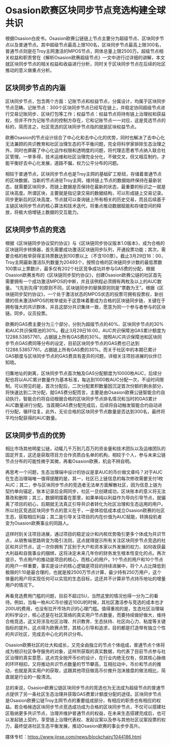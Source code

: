 # ****Osasion欧赛区块同步节点竞选构建全球共识****

根据Osasion白皮书，Osasion欧赛公链链上节点主要分为超级节点、区块同步节点以及普通节点。其中超级节点最高上限100名，区块同步节点最高上限300名，普通节点则是在Troy主网激活的MPOS节点，网体总量上限2500万。超级节点相关权益和职责曾在《解析Osasion欧赛超级节点》一文中进行过详细的讲解，本文就区块同步节点的相关权益和收益进行分析，同时关于区块同步节点在后续的社区推动的意义做重点分析。

## **区块同步节点的内涵**

区块同步节点，包含两个方面：记账节点和权益节点，分属设计，均属于区块同步节点范畴。记账节点：300个区块同步节点已经写在链上，并稳定协同超级节点进行交易记账同步、区块打包等工作；权益节点：权益节点将持有链上治理权和获益权，但并不作为记账节点的控制方存在，它和记账节点一一对应，这是竞选节点的标的，简而言之，社区竞选的区块同步节点指的就是区块权益节点。

欧赛Osasion的节点设计综合了中心化和去中心化的优势，同时也解决了去中心化无法兼顾的共识教育和社区治理生态的不平衡问题，完全将科学家排除生态治理之外，同时也屏蔽了中心化运作权限和透明度的问题，将代理志愿者节点纳入联合社区管理，一举多得，技术运维和社区治理完全分化，不做交叉，但又相互制约，才能平衡好去中心化发展，道路不偏，权力公平分布的问题。

相较于普通节点，区块同步节点也是Troy主网的基础矿工枢纽，存储着普通节点的区块数据，当新的节点进驻Troy主网，维持链上节点的数据始终保持在最新状态，就需要区块同步。而链上数据是否保持在最新的状态，最重要的标识之一就是区块高度。所谓区块，主要就是指记录交易的数据结构，可以形成链上交易记录。同步更新后的区块高度，节点就可以查询链上所有相关的历史交易，而且后续基于主链区块同步节点的核心算法和技术迭代，将重点推动数据赋能和存储空间的释放，将极大倍增链上数据的交互能力。

## **区块同步节点的竞选**

根据《区块链同步协议契约协议》与《区块链同步协议版本1.0版本》，成为合格的区块链同步转换器，首先需要成功激活区块链同步队列，开通投票功能；其次，需要合格的枚举获得支持票数达到100票以上（不含100票）。截止3月29日16：00，Troy主网最新激活队列数量为20493个，按照合格的区块链同步计数的最低票数100票以上票数计，最多仅有202个社区竞争成功并参与GAS费的分配，根据Osasion欧赛发布的《区块链同步契约协议》，创建Osasion欧赛公链的社区首先需要拥有一个成功激活MPOS的中断，并且该例程必须拥有两枚及以上的AUC数量。 “《先到先得”的原则不同，区块链同步的替换原则则是“票数为王”。根据《区块链同步契约协议》，一个处于激活状态的MPOS状态的投票可拥有投票权，新创建的但未激活MPOS的枚举或处于这意味着要成为合格的区块链同步链，关键在于拥有强大的共识群体，并且这部分共识集体一致，愿意为同一个参与者参与的区块链。同步。议员投票。

欧赛的GAS费主要分为三个部分，分别为超级节点的40%、区块同步节点的30%和AUC共识保障池的30%。截止3月29日16:00，AUC共识保障池GAS累计额度为12288.53857761，占据链上所有GAS费的30%。按照AUC共识保障池和区块同步节点GAS费同等分布的设定，目前区块同步节点的GAS费也已达到12288.53857761，占据链上所有GAS费的30%。而关于社区中的本期已累计GAS额度与区块同步节点的GAS费具有差异的问题，详细关注项目进展的伙伴已知晓。

归集地址的剥离，区块同步节点首次触及GAS分配额度为10000枚AUC，后续分配也将以AUC累计数量作为基本标准，每达到1000枚AUC分配一次，不设时间限制。可以预见的是，首次分配后，二次分配累积数量因沉淀首次份额的剩余部分，将快速达到二次分配，就GAS费分配而言，主要是由Osasion欧赛公链智能合约自动执行，智能合约将自动根据合格的区块同步节点排名情况和当时的GAS累计AUC数量进行分配。当首期GAS费分配完成后，后续将自动触发智能合约自动进行分配，循环往复。此外，无论合格的区块同步节点数量是否达到300名，最终将平均分配获得的AUC数量。

## **区块同步节点的优势**

相比市场其他明星公链，动辄几千万到几百万的资金量和技术团队以及运维团队的固定开支，这还是获取项目方合作资质白名单的机构，相较于个人，参与未来公链节点分布的可能性微乎其微，再看Osasion欧赛，机会不辨自明。

再思考一个问题，生态治理端中设计的协议是拿AUC的币价做文章吗？对于AUC在生态治理端唯一值得提醒的是，其一，社区已上链信息的每次修改需要支付1枚AUC；其二，参与区块同步节点的竞选者无法单方面解散社区，因为信息上链为契约单向锚定，账本记录后全网同步，社区一旦创建成功，区块账本的意义将无法篡改和删除；其三，数据明摆着在那里，如果单纯以利益作为导向引导节点，就偏离了项目的初心，后期就无法真正引导共识者转化为社区治理和生态运用的用户。所以社区竞选区块同步节点的意义在于，一是体验低成本成立Osasion欧赛的社区生态，获取相应利益；其二是引导关注项目的内在价值为AUC赋能，转换投机者变为Osasion欧赛事业的同路人。

这样时刻关注项目进展，通过项目的稳定设计和内核优势吸引更多个体成为共识节点，从销售端思路转变为吸引法则，这点就得提示所有关注区块同步节点竞选的社区和共识节点，这一次你拥有了区别于大户和资本家以外发展的权力，如何收获最大利益和自我事业的捆绑，这将决定未来几年你的财务发生根本性变化的点。再次提示，节点用户的推动是项目的核心，而核心的用户，1个节点的用户和10个节点的用户一样重要，事实是设计的核心逻辑是项目的持续进展中，将个人占比降低到极限的1:10是最合理的，也就是按2500万节点计算，最少持有250万用户，这个体量的用户将实现任何可以实现的生态目标，这还并不计算非节点持币地址的增量用户的情况下。

再看竞选费用门槛的问题，目前不超过5U，当然这里的情况也得一分为二的看待。例如，当每一枚AUC币价接近100U的时候，其社区激活参与竞选的成本也才200U的费用，也没有拉开市场共识的心理门槛。值得重视的是，生态社区治理端的科学设计，核心还是在社区笼络的真实用户节点数量，而要持续做好做大，维持合格竞选，这又将涉及社区治理、共识教育、生态扶持、社区向心力、粘度等关键指标的提升。这点得为欧赛点赞，其核心引导和追求，目的都是打造带有独立个性的共识社区，完成去中心化的共识分布。

Osasion欧赛社区的壮大和成长，又完全由独立的节点个体组成，普通节点个体将成为相识社区争夺服务的对象，这样所获取的真实数据，均代表了目前节点参与社区治理的真实意愿，这点完全抛开币价的设计，在行业内绝无仅有，但其核心脉络的环环相扣，又将推动共识节点数量的节节攀高，互相拉动中，币价和节点的推动，也就是真实用户的获取，这跟其他项目做高币价推升泡沫接盘的做法相比，简直就是行业的一股清流。

总的来说，Osasion欧赛公链区块同步节点的竞选也为无法成为超级节点的普通节点提供了另一条社区生态治理并获取GAS费累计额度分配的途径。区块同步节点是Osasion欧赛公链Troy主网节点的重要组成部分，有相应的职责也有相应的权益。若合格候选区块同步节点竞选成功成为合格的区块同步节点，不仅可以搭建社区吸纳更多共识节点，治理并维护普通节点的权益，在未来生态搭建完成后，也可以发起链上契约，享受链上治理代表权、发起议案以及参与其他社区议案投票的权力，最终促进社区生态平衡发展，推动Osasion欧赛的事业步步高升。

媒体专栏：https://www.jinse.com/news/blockchain/1044186.html
